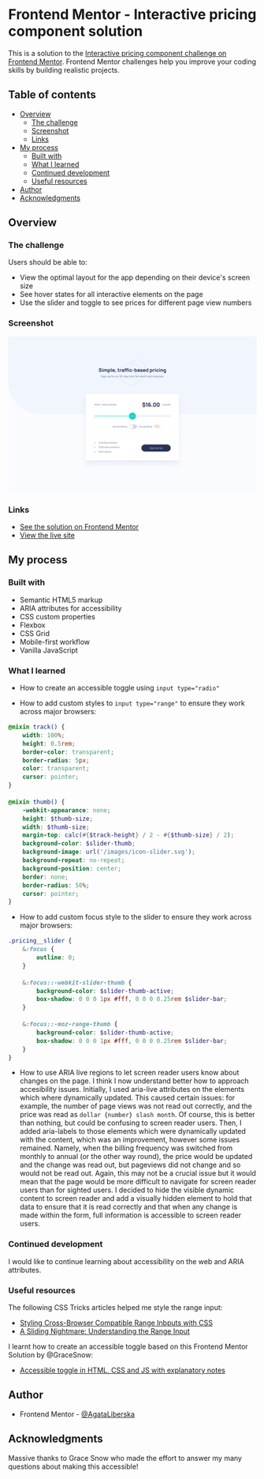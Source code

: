 # Frontend Mentor - Interactive pricing component solution

This is a solution to the [Interactive pricing component challenge on Frontend Mentor](https://www.frontendmentor.io/challenges/interactive-pricing-component-t0m8PIyY8). Frontend Mentor challenges help you improve your coding skills by building realistic projects. 

## Table of contents

- [Overview](#overview)
  - [The challenge](#the-challenge)
  - [Screenshot](#screenshot)
  - [Links](#links)
- [My process](#my-process)
  - [Built with](#built-with)
  - [What I learned](#what-i-learned)
  - [Continued development](#continued-development)
  - [Useful resources](#useful-resources)
- [Author](#author)
- [Acknowledgments](#acknowledgments)

## Overview

### The challenge

Users should be able to:

- View the optimal layout for the app depending on their device's screen size
- See hover states for all interactive elements on the page
- Use the slider and toggle to see prices for different page view numbers

### Screenshot

![](./images/screenshot.png)

### Links

- [See the solution on Frontend Mentor](https://www.frontendmentor.io/solutions/scss-vanilla-js-and-tried-my-best-to-make-this-accessible-YER7xLBaK)
- [View the live site](https://interactive-pricing-component-lemon-eight.vercel.app/)

## My process

### Built with

- Semantic HTML5 markup
- ARIA attributes for accessibility
- CSS custom properties
- Flexbox
- CSS Grid
- Mobile-first workflow
- Vanilla JavaScript

### What I learned

- How to create an accessible toggle using `input type="radio"`

- How to add custom styles to `input type="range"` to ensure they work across major browsers:

```scss
@mixin track() {
	width: 100%;
	height: 0.5rem;
	border-color: transparent;
	border-radius: 5px;
	color: transparent;
	cursor: pointer;
}

@mixin thumb() {
	-webkit-appearance: none;
	height: $thumb-size;
	width: $thumb-size;
	margin-top: calc(#{$track-height} / 2 - #{$thumb-size} / 2);
	background-color: $slider-thumb;
	background-image: url('/images/icon-slider.svg');
	background-repeat: no-repeat;
	background-position: center;
	border: none;
	border-radius: 50%;
	cursor: pointer;
}
```

- How to add custom focus style to the slider to ensure they work across major browsers: 
```scss
.pricing__slider {
    &:focus {
        outline: 0;
    }

    &:focus::-webkit-slider-thumb {
        background-color: $slider-thumb-active;
        box-shadow: 0 0 0 1px #fff, 0 0 0 0.25rem $slider-bar;
    }

    &:focus::-moz-range-thumb {
        background-color: $slider-thumb-active;
        box-shadow: 0 0 0 1px #fff, 0 0 0 0.25rem $slider-bar;
    }
}
```

- How to use ARIA live regions to let screen reader users know about changes on the page. I think I now understand better how to approach accesibility issues. Initially, I used aria-live attributes on the elements which where dynamically updated. This caused certain issues: for example, the number of page views was not read out correctly, and the price was read as `dollar {number} slash month`. Of course, this is better than nothing, but could be confusing to screen reader users. Then, I added aria-labels to those elements which were dynamically updated with the content, which was an improvement, however some issues remained. Namely, when the billing frequency was switched from monthly to annual (or the other way round), the price would be updated and the change was read out, but pageviews did not change and so would not be read out. Again, this may not be a crucial issue but it would mean that the page would be more difficult to navigate for screen reader users than for sighted users. I decided to hide the visible dynamic content to screen reader and add a visually hidden element to hold that data to ensure that it is read correctly and that when any change is made within the form, full information is accessible to screen reader users.

### Continued development

I would like to continue learning about accessibility on the web and ARIA attributes.

### Useful resources

The following CSS Tricks articles helped me style the range input:
- [Styling Cross-Browser Compatible Range Inbputs with CSS](https://css-tricks.com/styling-cross-browser-compatible-range-inputs-css/)
- [A Sliding Nightmare: Understanding the Range Input](https://css-tricks.com/sliding-nightmare-understanding-range-input/)

I learnt how to create an accessible toggle based on this Frontend Mentor Solution by @GraceSnow:
- [Accessible toggle in HTML, CSS and JS with explanatory notes](https://www.frontendmentor.io/solutions/accessible-toggle-in-html-css-and-js-with-explanatory-notes-Z6gD3qfGl)

## Author

- Frontend Mentor - [@AgataLiberska](https://www.frontendmentor.io/profile/AgataLiberska)

## Acknowledgments

Massive thanks to Grace Snow who made the effort to answer my many questions about making this accessible!